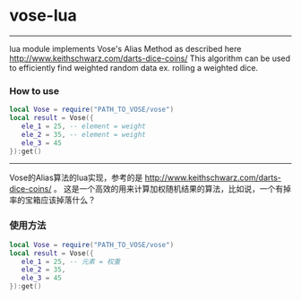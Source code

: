 # vose-lua

----

lua module implements Vose's Alias Method as described here http://www.keithschwarz.com/darts-dice-coins/
This algorithm can be used to efficiently find weighted random data ex. rolling a weighted dice.

### How to use

```Lua
local Vose = require("PATH_TO_VOSE/vose")
local result = Vose({
   ele_1 = 25, -- element = weight
   ele_2 = 35, -- element = weight
   ele_3 = 45
}):get()
```

----

Vose的Alias算法的lua实现，参考的是 http://www.keithschwarz.com/darts-dice-coins/ 。
这是一个高效的用来计算加权随机结果的算法，比如说，一个有掉率的宝箱应该掉落什么？


### 使用方法
```Lua
local Vose = require("PATH_TO_VOSE/vose")
local result = Vose({
   ele_1 = 25, -- 元素 = 权重
   ele_2 = 35,
   ele_3 = 45
}):get()
```
